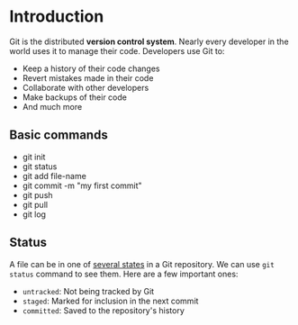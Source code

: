 
# Introduction

Git is the distributed **version control system**. Nearly every developer in the world uses it to manage their code. Developers use Git to:

* Keep a history of their code changes
* Revert mistakes made in their code
* Collaborate with other developers
* Make backups of their code
* And much more

## Basic commands

* git init
* git status
* git add file-name
* git commit -m "my first commit"
* git push
* git pull
* git log

## Status

A file can be in one of [several states](https://git-scm.com/book/en/v2/Git-Basics-Recording-Changes-to-the-Repository#_the_very_basics) in a Git repository. We can use `git status` command to see them. Here are a few important ones:

- `untracked`: Not being tracked by Git
- `staged`: Marked for inclusion in the next commit
- `committed`: Saved to the repository's history